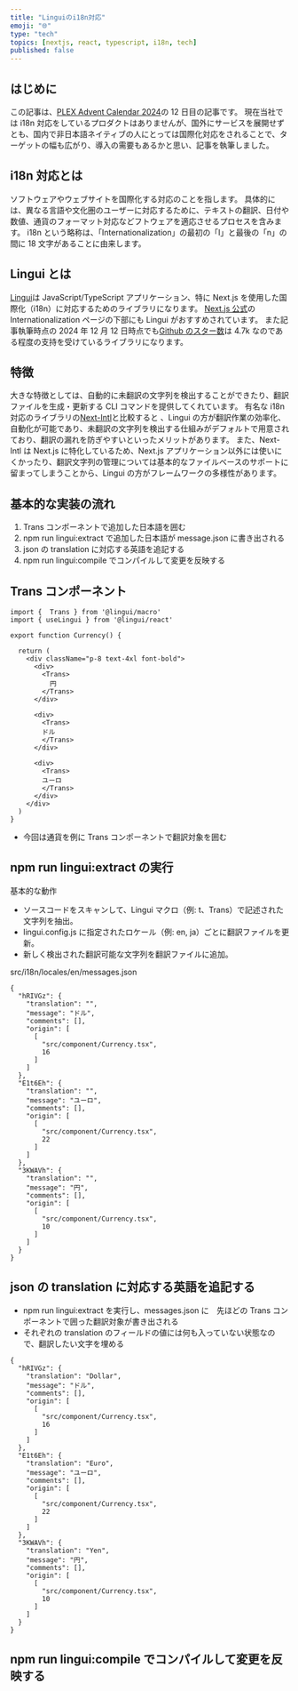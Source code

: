```yaml
---
title: "Linguiのi18n対応"
emoji: "🌐"
type: "tech"
topics: [nextjs, react, typescript, i18n, tech]
published: false
---
```


## はじめに

この記事は、[PLEX Advent Calendar 2024](https://qiita.com/advent-calendar/2024/plex)の 12 日目の記事です。
現在当社では i18n 対応をしているプロダクトはありませんが、国外にサービスを展開せずとも、国内で非日本語ネイティブの人にとっては国際化対応をされることで、ターゲットの幅も広がり、導入の需要もあるかと思い、記事を執筆しました。

## i18n 対応とは

ソフトウェアやウェブサイトを国際化する対応のことを指します。
具体的には、異なる言語や文化圏のユーザーに対応するために、テキストの翻訳、日付や数値、通貨のフォーマット対応などフトウェアを適応させるプロセスを含みます。
i18n という略称は、「Internationalization」の最初の「I」と最後の「n」の間に 18 文字があることに由来します。

## Lingui とは

[Lingui](https://lingui.dev/)は JavaScript/TypeScript アプリケーション、特に Next.js を使用した国際化（i18n）に対応するためのライブラリになります。
[Next.js 公式](https://nextjs.org/docs/app/building-your-application/routing/internationalization)の Internationalization ページの下部にも Lingui がおすすめされています。
また記事執筆時点の 2024 年 12 月 12 日時点でも[Github のスター数](https://github.com/lingui/js-lingui)は 4.7k なのである程度の支持を受けているライブラリになります。

## 特徴

大きな特徴としては、自動的に未翻訳の文字列を検出することができたり、翻訳ファイルを生成・更新する CLI コマンドを提供してくれています。
有名な i18n 対応のライブラリの[Next-Intl](https://next-intl-docs.vercel.app/)と比較すると 、Lingui の方が翻訳作業の効率化、自動化が可能であり、未翻訳の文字列を検出する仕組みがデフォルトで用意されており、翻訳の漏れを防ぎやすいといったメリットがあります。
また、Next-Intl は Next.js に特化しているため、Next.js アプリケーション以外には使いにくかったり、翻訳文字列の管理については基本的なファイルベースのサポートに留まってしまうことから、Lingui の方がフレームワークの多様性があります。

## 基本的な実装の流れ

1. Trans コンポーネントで追加した日本語を囲む
2. npm run lingui:extract で追加した日本語が message.json に書き出される
3. json の translation に対応する英語を追記する
4. npm run lingui:compile でコンパイルして変更を反映する

## Trans コンポーネント

```
import {  Trans } from '@lingui/macro'
import { useLingui } from '@lingui/react'

export function Currency() {

  return (
    <div className="p-8 text-4xl font-bold">
      <div>
        <Trans>
          円
        </Trans>
      </div>

      <div>
        <Trans>
        ドル
        </Trans>
      </div>

      <div>
        <Trans>
        ユーロ
        </Trans>
      </div>
    </div>
  )
}
```

- 今回は通貨を例に Trans コンポーネントで翻訳対象を囲む

## npm run lingui:extract の実行

基本的な動作

- ソースコードをスキャンして、Lingui マクロ（例: t、Trans）で記述された文字列を抽出。
- lingui.config.js に指定されたロケール（例: en, ja）ごとに翻訳ファイルを更新。
- 新しく検出された翻訳可能な文字列を翻訳ファイルに追加。

src/i18n/locales/en/messages.json

```
{
  "hRIVGz": {
    "translation": "",
    "message": "ドル",
    "comments": [],
    "origin": [
      [
        "src/component/Currency.tsx",
        16
      ]
    ]
  },
  "E1t6Eh": {
    "translation": "",
    "message": "ユーロ",
    "comments": [],
    "origin": [
      [
        "src/component/Currency.tsx",
        22
      ]
    ]
  },
  "3KWAVh": {
    "translation": "",
    "message": "円",
    "comments": [],
    "origin": [
      [
        "src/component/Currency.tsx",
        10
      ]
    ]
  }
}

```

## json の translation に対応する英語を追記する

- npm run lingui:extract を実行し、messages.json に　先ほどの Trans コンポーネントで囲った翻訳対象が書き出される
- それぞれの translation のフィールドの値には何も入っていない状態なので、翻訳したい文字を埋める

```
{
  "hRIVGz": {
    "translation": "Dollar",
    "message": "ドル",
    "comments": [],
    "origin": [
      [
        "src/component/Currency.tsx",
        16
      ]
    ]
  },
  "E1t6Eh": {
    "translation": "Euro",
    "message": "ユーロ",
    "comments": [],
    "origin": [
      [
        "src/component/Currency.tsx",
        22
      ]
    ]
  },
  "3KWAVh": {
    "translation": "Yen",
    "message": "円",
    "comments": [],
    "origin": [
      [
        "src/component/Currency.tsx",
        10
      ]
    ]
  }
}
```

## npm run lingui:compile でコンパイルして変更を反映する
